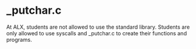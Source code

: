 # _putchar.c

At ALX, students are not allowed to use the standard library.
Students are only allowed to use syscalls and \_putchar.c to create their functions and programs.
